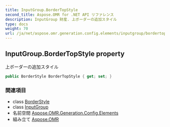 ```yaml
---
title: InputGroup.BorderTopStyle
second_title: Aspose.OMR for .NET API リファレンス
description: InputGroup 財産. 上ボーダーの追加スタイル
type: docs
weight: 70
url: /ja/net/aspose.omr.generation.config.elements/inputgroup/bordertopstyle/
---
```

## InputGroup.BorderTopStyle property

上ボーダーの追加スタイル

```csharp
public BorderStyle BorderTopStyle { get; set; }
```

### 関連項目

* class [BorderStyle](../../../aspose.omr.generation.config/borderstyle/)
* class [InputGroup](../)
* 名前空間 [Aspose.OMR.Generation.Config.Elements](../../inputgroup/)
* 組み立て [Aspose.OMR](../../../)



